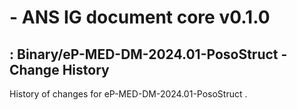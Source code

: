 #  - ANS IG document core v0.1.0

## : Binary/eP-MED-DM-2024.01-PosoStruct - Change History

History of changes for eP-MED-DM-2024.01-PosoStruct .

